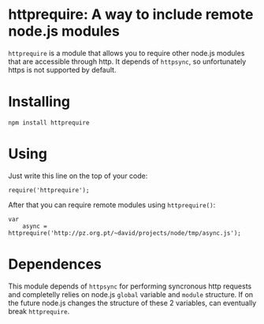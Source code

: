 # httprequire: A way to include remote node.js modules

`httprequire` is a module that allows you to require other node.js modules that are accessible through http. It depends of `httpsync`, so unfortunately https is not supported by default.

# Installing

	npm install httprequire

# Using

Just write this line on the top of your code:

	require('httprequire');

After that you can require remote modules using `httprequire()`:

	var
	    async = httprequire('http://pz.org.pt/~david/projects/node/tmp/async.js');

# Dependences

This module depends of `httpsync` for performing syncronous http requests and completelly relies on node.js `global` variable and `module` structure. If on the future node.js changes the structure of these 2 variables, can eventually break `httprequire`.
